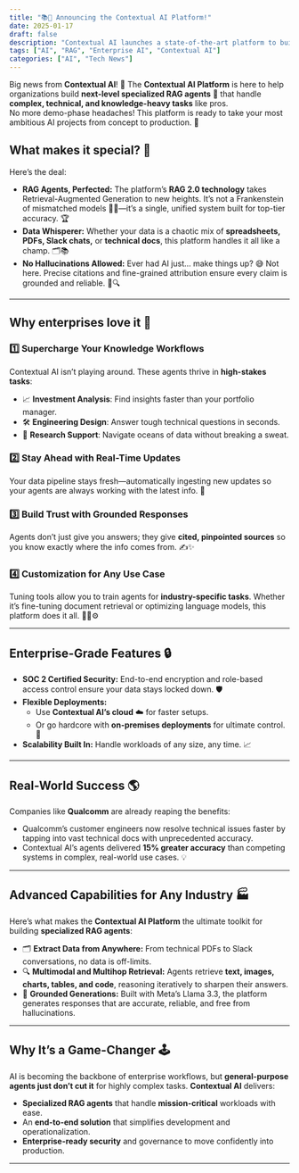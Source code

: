 ```yaml
---
title: "📚🚀 Announcing the Contextual AI Platform!"
date: 2025-01-17
draft: false
description: "Contextual AI launches a state-of-the-art platform to build specialized RAG agents for complex, knowledge-intensive tasks."
tags: ["AI", "RAG", "Enterprise AI", "Contextual AI"]
categories: ["AI", "Tech News"]
---
```


Big news from **Contextual AI**! 📰 The **Contextual AI Platform** is here to help organizations build **next-level specialized RAG agents** 🧠 that handle **complex, technical, and knowledge-heavy tasks** like pros.  
No more demo-phase headaches! This platform is ready to take your most ambitious AI projects from concept to production. 🚀  

## What makes it special? 🤔  

Here’s the deal:  
- **RAG Agents, Perfected:** The platform’s **RAG 2.0 technology** takes Retrieval-Augmented Generation to new heights. It’s not a Frankenstein of mismatched models 🧟‍♂️—it’s a single, unified system built for top-tier accuracy. 🏆  
- **Data Whisperer:** Whether your data is a chaotic mix of **spreadsheets, PDFs, Slack chats,** or **technical docs**, this platform handles it all like a champ. 🗂️📚  
- **No Hallucinations Allowed:** Ever had AI just… make things up? 😅 Not here. Precise citations and fine-grained attribution ensure every claim is grounded and reliable. 🎯🔍  

---

## Why enterprises love it 💼  

### 1️⃣ **Supercharge Your Knowledge Workflows**  
Contextual AI isn’t playing around. These agents thrive in **high-stakes tasks**:  
- 📈 **Investment Analysis**: Find insights faster than your portfolio manager.  
- 🛠️ **Engineering Design**: Answer tough technical questions in seconds.  
- 🔬 **Research Support**: Navigate oceans of data without breaking a sweat.  

### 2️⃣ **Stay Ahead with Real-Time Updates**  
Your data pipeline stays fresh—automatically ingesting new updates so your agents are always working with the latest info. 🌟  

### 3️⃣ **Build Trust with Grounded Responses**  
Agents don’t just give you answers; they give **cited, pinpointed sources** so you know exactly where the info comes from. ✍️✨  

### 4️⃣ **Customization for Any Use Case**  
Tuning tools allow you to train agents for **industry-specific tasks**. Whether it’s fine-tuning document retrieval or optimizing language models, this platform does it all. 🧑‍💻⚙️  

---

## Enterprise-Grade Features 🔒  

- **SOC 2 Certified Security:** End-to-end encryption and role-based access control ensure your data stays locked down. 🛡️  
- **Flexible Deployments:**  
   - Use **Contextual AI’s cloud** ☁️ for faster setups.  
   - Or go hardcore with **on-premises deployments** for ultimate control. 🏢  
- **Scalability Built In:** Handle workloads of any size, any time. 📈  

---

## Real-World Success 🌎  

Companies like **Qualcomm** are already reaping the benefits:  
- Qualcomm’s customer engineers now resolve technical issues faster by tapping into vast technical docs with unprecedented accuracy.  
- Contextual AI’s agents delivered **15% greater accuracy** than competing systems in complex, real-world use cases. 💡  

---

## Advanced Capabilities for Any Industry 🏭  

Here’s what makes the **Contextual AI Platform** the ultimate toolkit for building **specialized RAG agents**:  

- 🗂️ **Extract Data from Anywhere:** From technical PDFs to Slack conversations, no data is off-limits.  
- 🔍 **Multimodal and Multihop Retrieval:** Agents retrieve **text, images, charts, tables, and code**, reasoning iteratively to sharpen their answers.  
- 📜 **Grounded Generations:** Built with Meta’s Llama 3.3, the platform generates responses that are accurate, reliable, and free from hallucinations.  

---

## Why It’s a Game-Changer 🕹️  

AI is becoming the backbone of enterprise workflows, but **general-purpose agents just don’t cut it** for highly complex tasks. **Contextual AI** delivers:  
- **Specialized RAG agents** that handle **mission-critical** workloads with ease.  
- An **end-to-end solution** that simplifies development and operationalization.  
- **Enterprise-ready security** and governance to move confidently into production.  

---
